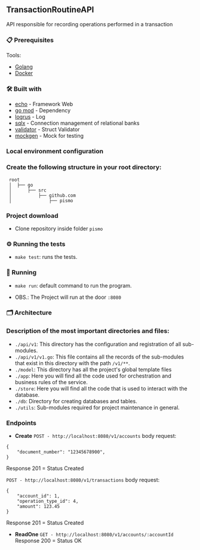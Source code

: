 ## TransactionRoutineAPI

API responsible for recording operations performed in a transaction

### 📋 Prerequisites

Tools: 

* [Golang](https://golang.org/doc/install)
* [Docker](https://www.docker.com/)


### 🛠️ Built with

* [echo](https://echo.labstack.com/) - Framework Web
* [go mod](https://blog.golang.org/using-go-modules) - Dependency
* [logrus](github.com/sirupsen/logrus) - Log
* [sqlx](https://github.com/jmoiron/sqlx) - Connection management of relational banks
* [validator](github.com/go-playground/validator/v10) - Struct Validator
* [mockgen](https://github.com/uber-go/mock) - Mock for testing

### Local environment configuration

### Create the following structure in your root directory:

```
 root
 │  ├── go
 │      ├── src
 │          ├── github.com
 │              ├── pismo

```

### Project download

* Clone repository inside folder `pismo`


### ⚙️ Running the tests

* `make test`: runs the tests.


### 🚗 Running

* `make run`: default command to run the program.

- OBS.: The Project will run at the door `:8080`


### 🗂 Architecture

### Description of the most important directories and files:

- `./api/v1`: This directory has the configuration and registration of all sub-modules.
- `./api/v1/v1.go`: This file contains all the records of the sub-modules that exist in this directory with the path `/v1/**`.
- `./model`: This directory has all the project's global template files
- `./app`: Here you will find all the code used for orchestration and business rules of the service.
- `./store`: Here you will find all the code that is used to interact with the database.
- `./db`: Directory for creating databases and tables.
- `./utils`: Sub-modules required for project maintenance in general.


### Endpoints

* **Create**
`POST - http://localhost:8080/v1/accounts`
body request:

```
{
    "document_number": "12345678900",
}

```
Response
201 = Status Created

`POST - http://localhost:8080/v1/transactions`
body request:

```
{
    "account_id": 1,
    "operation_type_id": 4,
    "amount": 123.45
}

```
Response
201 = Status Created


* **ReadOne**
`GET - http://localhost:8080/v1/accounts/:accountId`
Response
200 = Status OK